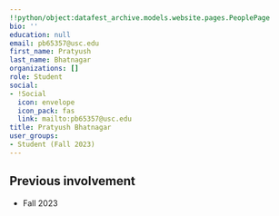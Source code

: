 ```yaml
---
!!python/object:datafest_archive.models.website.pages.PeoplePage
bio: ''
education: null
email: pb65357@usc.edu
first_name: Pratyush
last_name: Bhatnagar
organizations: []
role: Student
social:
- !Social
  icon: envelope
  icon_pack: fas
  link: mailto:pb65357@usc.edu
title: Pratyush Bhatnagar
user_groups:
- Student (Fall 2023)
---
```



## Previous involvement

* Fall 2023

